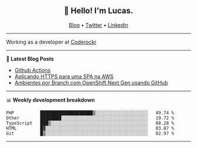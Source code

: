 <h2 align="center">👋 Hello! I'm Lucas.</h2>
<p align="center">
  <a href="https://www.lucassabreu.net.br/">Blog</a> •
  <a href="https://twitter.com/lucassabreu">Twitter</a> •
  <a href="https://www.linkedin.com/in/lucassantosabreu/">Linkedin</a>
</p>

---

Working as a developer at [Coderockr](https://github.com/Coderockr)

---

**📝 Latest Blog Posts**

<!-- BLOG-POST-LIST:START -->
- [Github Actions](https://www.lucassabreu.net.br/post/github-actions/)
- [Aplicando HTTPS para uma SPA na AWS](https://www.lucassabreu.net.br/post/aplicando-https-para-uma-spa-na-aws/)
- [Ambientes por Branch com OpenShift Next Gen usando GitHub](https://www.lucassabreu.net.br/post/ambientes-por-branch-com-openshift-next-gen-usando-github/)
<!-- BLOG-POST-LIST:END -->

---

📊 **Weekly development breakdown**
<!--START_SECTION:waka-->
```text
PHP          ████████████████████▒░░░░░░░░░░░░░░░░░░░░   49.74 % 
Other        ████████░░░░░░░░░░░░░░░░░░░░░░░░░░░░░░░░░   19.72 % 
TypeScript   ███▒░░░░░░░░░░░░░░░░░░░░░░░░░░░░░░░░░░░░░   08.28 % 
HTML         █▓░░░░░░░░░░░░░░░░░░░░░░░░░░░░░░░░░░░░░░░   03.87 % 
Git          █▒░░░░░░░░░░░░░░░░░░░░░░░░░░░░░░░░░░░░░░░   02.97 % 
```
<!--END_SECTION:waka-->

---

